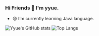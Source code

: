 ### Hi Friends 👋 I'm yyue.
- 😄 I’m currently learning Java language.


![Yyue's GitHub stats](https://github-readme-stats.vercel.app/api?username=yy0127-ai&show_icons=true&theme=transparent) ![Top Langs](https://github-readme-stats.vercel.app/api/top-langs/?username=yyue&layout=compact&theme=tokyonight)


<!--
**yy0127-ai/yy0127-ai** is a ✨ _special_ ✨ repository because its `README.md` (this file) appears on your GitHub profile.

Here are some ideas to get you started:

- 🔭 I’m currently working on ...
- 🌱 I’m currently learning ...
- 👯 I’m looking to collaborate on ...
- 🤔 I’m looking for help with ...
- 💬 Ask me about ...
- 📫 How to reach me: ...
- 😄 Pronouns: ...
- ⚡ Fun fact: ...
-->

